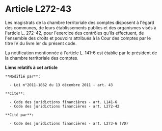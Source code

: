 # Article L272-43

Les magistrats de la chambre territoriale des comptes disposent à l'égard des communes, de leurs établissements publics et
des organismes visés à l'article L. 272-42, pour l'exercice des contrôles qu'ils effectuent, de l'ensemble des droits et
pouvoirs attribués à la Cour des comptes par le titre IV du livre Ier du présent code. 

La notification mentionnée à l'article L. 141-6 est établie par le président de la chambre territoriale des comptes.

**Liens relatifs à cet article**

	**Modifié par**:

	  - Loi n°2011-1862 du 13 décembre 2011 - art. 43

	**Cite**:

	  - Code des juridictions financières - art. L141-6
	  - Code des juridictions financières - art. L272-42

	**Cité par**:

	  - Code des juridictions financières - art. L273-6 (VD)
